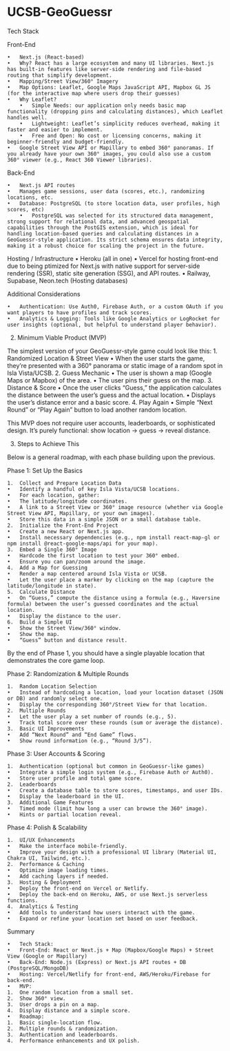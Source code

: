 # UCSB-GeoGuessr

Tech Stack

Front-End

	•	Next.js (React-based)
	•	Why? React has a large ecosystem and many UI libraries. Next.js has built-in features like server-side rendering and file-based routing that simplify development.
	•	Mapping/Street View/360° Imagery
	•	Map Options: Leaflet, Google Maps JavaScript API, Mapbox GL JS (for the interactive map where users drop their guesses)
	•	Why Leaflet? 
		•	Simple Needs: our application only needs basic map functionality (dropping pins and calculating distances), which Leaflet handles well.
		•	Lightweight: Leaflet’s simplicity reduces overhead, making it faster and easier to implement.
		•	Free and Open: No cost or licensing concerns, making it beginner-friendly and budget-friendly.
	•	Google Street View API or Mapillary to embed 360° panoramas. If you already have your own 360° images, you could also use a custom 360° viewer (e.g., React 360 Viewer libraries).

Back-End

	•	Next.js API routes
	•	Manages game sessions, user data (scores, etc.), randomizing locations, etc.
	•	Database: PostgreSQL (to store location data, user profiles, high scores, etc)
		•	PostgreSQL was selected for its structured data management, strong support for relational data, and advanced geospatial capabilities through the PostGIS extension, which is ideal for handling location-based queries and calculating distances in a GeoGuessr-style application. Its strict schema ensures data integrity, making it a robust choice for scaling the project in the future.

Hosting / Infrastructure
	•	Heroku (all in one)
	•	Vercel for hosting front-end due to being ptimized for Next.js with native support for server-side rendering (SSR), static site generation (SSG), and API routes.
	•	Railway, Supabase, Neon.tech (Hosting databases)

Additional Considerations

	•	Authentication: Use Auth0, Firebase Auth, or a custom OAuth if you want players to have profiles and track scores.
	•	Analytics & Logging: Tools like Google Analytics or LogRocket for user insights (optional, but helpful to understand player behavior).

2. Minimum Viable Product (MVP)

The simplest version of your GeoGuessr-style game could look like this:
	1.	Randomized Location & Street View
	•	When the user starts the game, they’re presented with a 360° panorama or static image of a random spot in Isla Vista/UCSB.
	2.	Guess Mechanic
	•	The user is shown a map (Google Maps or Mapbox) of the area.
	•	The user pins their guess on the map.
	3.	Distance & Score
	•	Once the user clicks “Guess,” the application calculates the distance between the user’s guess and the actual location.
	•	Displays the user’s distance error and a basic score.
	4.	Play Again
	•	Simple “Next Round” or “Play Again” button to load another random location.

This MVP does not require user accounts, leaderboards, or sophisticated design. It’s purely functional: show location → guess → reveal distance.

3. Steps to Achieve This

Below is a general roadmap, with each phase building upon the previous.

Phase 1: Set Up the Basics

	1.	Collect and Prepare Location Data
	•	Identify a handful of key Isla Vista/UCSB locations.
	•	For each location, gather:
	•	The latitude/longitude coordinates.
	•	A link to a Street View or 360° image resource (whether via Google Street View API, Mapillary, or your own images).
	•	Store this data in a simple JSON or a small database table.
	2.	Initialize the Front-End Project
	•	Create a new React or Next.js app.
	•	Install necessary dependencies (e.g., npm install react-map-gl or npm install @react-google-maps/api for your map).
	3.	Embed a Single 360° Image
	•	Hardcode the first location to test your 360° embed.
	•	Ensure you can pan/zoom around the image.
	4.	Add a Map for Guessing
	•	Render a map centered around Isla Vista or UCSB.
	•	Let the user place a marker by clicking on the map (capture the latitude/longitude in state).
	5.	Calculate Distance
	•	On “Guess,” compute the distance using a formula (e.g., Haversine formula) between the user’s guessed coordinates and the actual location.
	•	Display the distance to the user.
	6.	Build a Simple UI
	•	Show the Street View/360° window.
	•	Show the map.
	•	“Guess” button and distance result.

By the end of Phase 1, you should have a single playable location that demonstrates the core game loop.

Phase 2: Randomization & Multiple Rounds

	1.	Random Location Selection
	•	Instead of hardcoding a location, load your location dataset (JSON or DB) and randomly select one.
	•	Display the corresponding 360°/Street View for that location.
	2.	Multiple Rounds
	•	Let the user play a set number of rounds (e.g., 5).
	•	Track total score over these rounds (sum or average the distance).
	3.	Basic UI Improvements
	•	Add “Next Round” and “End Game” flows.
	•	Show round information (e.g., “Round 3/5”).

Phase 3: User Accounts & Scoring

	1.	Authentication (optional but common in GeoGuessr-like games)
	•	Integrate a simple login system (e.g., Firebase Auth or Auth0).
	•	Store user profile and total game score.
	2.	Leaderboards
	•	Create a database table to store scores, timestamps, and user IDs.
	•	Display the leaderboard in the UI.
	3.	Additional Game Features
	•	Timed mode (limit how long a user can browse the 360° image).
	•	Hints or partial location reveal.

Phase 4: Polish & Scalability

	1.	UI/UX Enhancements
	•	Make the interface mobile-friendly.
	•	Improve your design with a professional UI library (Material UI, Chakra UI, Tailwind, etc.).
	2.	Performance & Caching
	•	Optimize image loading times.
	•	Add caching layers if needed.
	3.	Hosting & Deployment
	•	Deploy the front-end on Vercel or Netlify.
	•	Deploy the back-end on Heroku, AWS, or use Next.js serverless functions.
	4.	Analytics & Testing
	•	Add tools to understand how users interact with the game.
	•	Expand or refine your location set based on user feedback.

Summary

	•	Tech Stack:
	•	Front-End: React or Next.js + Map (Mapbox/Google Maps) + Street View (Google or Mapillary)
	•	Back-End: Node.js (Express) or Next.js API routes + DB (PostgreSQL/MongoDB)
	•	Hosting: Vercel/Netlify for front-end, AWS/Heroku/Firebase for back-end.
	•	MVP:
	1.	One random location from a small set.
	2.	Show 360° view.
	3.	User drops a pin on a map.
	4.	Display distance and a simple score.
	•	Roadmap:
	1.	Basic single-location flow.
	2.	Multiple rounds & randomization.
	3.	Authentication and leaderboards.
	4.	Performance enhancements and UX polish.

